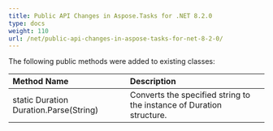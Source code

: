 ```yaml
---
title: Public API Changes in Aspose.Tasks for .NET 8.2.0
type: docs
weight: 110
url: /net/public-api-changes-in-aspose-tasks-for-net-8-2-0/
---
```


The following public methods were added to existing classes:

|**Method Name**|**Description**|
| :- | :- |
|static Duration Duration.Parse(String) |Converts the specified string to the instance of Duration structure. |

